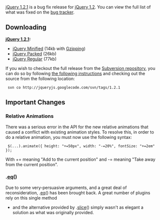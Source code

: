 [jQuery 1.2.1](http://docs.jquery.com/Release:jQuery_1.2.1) is a bug fix
release for [jQuery
1.2](http://docs.jquery.com/Release:jQuery_1.2 "http://docs.jquery.com/Release:jQuery 1.2").
You can view the full list of what was fixed on the [bug
tracker](http://dev.jquery.com/report/17 "http://dev.jquery.com/report/17").

Downloading
-----------

**[jQuery 1.2.1](http://docs.jquery.com/Release:jQuery_1.2.1):**

-   [jQuery
    Minified](http://code.google.com/p/jqueryjs/downloads/detail?name=jquery-1.2.1.min.js "http://code.google.com/p/jqueryjs/downloads/detail?name=jquery-1.2.1.min.js")
    (14kb with
    [Gzipping](http://www.julienlecomte.net/blog/2007/08/21/gzip-your-minified-javascript-files/ "http://www.julienlecomte.net/blog/2007/08/21/gzip-your-minified-javascript-files/"))
-   [jQuery
    Packed](http://code.google.com/p/jqueryjs/downloads/detail?name=jquery-1.2.1.pack.js "http://code.google.com/p/jqueryjs/downloads/detail?name=jquery-1.2.1.pack.js")
    (26kb)
-   [jQuery
    Regular](http://code.google.com/p/jqueryjs/downloads/detail?name=jquery-1.2.1.js "http://code.google.com/p/jqueryjs/downloads/detail?name=jquery-1.2.1.js")
    (77kb)

If you wish to checkout the full release from the [Subversion
repository](http://dev.jquery.com/browser "http://dev.jquery.com/browser"),
you can do so by following [the following
instructions](http://docs.jquery.com/Downloading_jQuery#Subversion_.28SVN.29 "Downloading jQuery")
and checking out the source from the following location:

     svn co http://jqueryjs.googlecode.com/svn/tags/1.2.1

Important Changes
-----------------

### Relative Animations

There was a serious error in the API for the new relative animations
that caused a conflict with existing animation styles. To resolve this,
in order to do a relative animation, you must now use the following
syntax:

     $(...).animate({ height: "+=50px", width: "-=20%", fontSize: "+=2em" });

With += meaning "Add to the current position" and -= meaning "Take away
from the current position".

### .[eq](http://docs.jquery.com/Core/eq "Core/eq")()

Due to some very-persuasive arguments, and a great deal of
reconsideration, .[eq](http://docs.jquery.com/Core/eq "Core/eq")() has
been brought back. A great number of plugins rely on this single method
- and the alternative provided by
.[slice](http://docs.jquery.com/Traversing/slice "Traversing/slice")()
simply wasn't as elegant a solution as what was originally provided.
